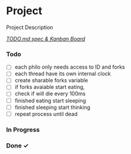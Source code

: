 # Project

Project Description

<em>[TODO.md spec & Kanban Board](https://bit.ly/3fCwKfM)</em>

### Todo

- [ ] each philo only needs access to ID and forks  
- [ ] each thread have its own internal clock  
- [ ] create sharable forks variable  
- [ ] if forks avaiable start eating,  
- [ ] check if will die every 100ms  
- [ ] finished eating start sleeping  
- [ ] finished sleeping start thinking  
- [ ] repeat process until dead  

### In Progress


### Done ✓


